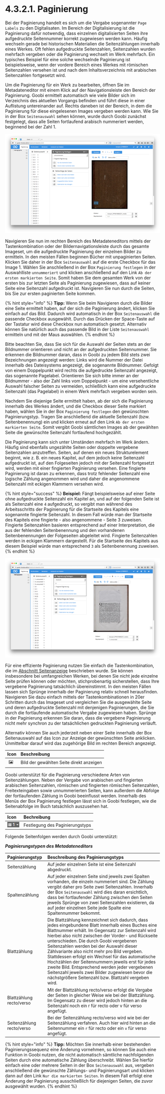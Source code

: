 # 4.3.2.1. Paginierung

Bei der Paginierung handelt es sich um die Vergabe sogenannter `Page Labels` zu den Digitalisaten. Im Bereich der Digitalisierung ist die Paginierung dafür notwendig, dass einzelnen digitalisierten Seiten ihre aufgedruckte Seitennummer korrekt zugewiesen werden kann. Häufig wechseln gerade bei historischen Materialien die Seitenzählungen innerhalb eines Werkes. Oft fehlen aufgedruckte Seitenzahlen, Seitenzahlen wurden mehrfach vergeben oder die Paginierung wechselt im Werk mehrfach. Ein typisches Beispiel für eine solche wechselnde Paginierung ist beispielsweise, wenn der vordere Bereich eines Werkes mit römischen Seitenzahlen versehen ist und nach dem Inhaltsverzeichnis mit arabischen Seitenzahlen fortgesetzt wird.

Um die Paginierung für ein Werk zu bearbeiten, öffnen Sie im Metadateneditor mit einem Klick auf der Navigationsleiste den Bereich der Paginierung. Goobi ermittelt automatisch wie viele Bilder sich im Verzeichnis des aktuellen Vorgangs befinden und führt diese in einer Auflistung untereinander auf. Rechts daneben ist der Bereich, in dem die Paginierung für diese eingelesenen Images vergeben werden kann. Wie Sie in der Box `Seitenauswahl` sehen können, wurde durch Goobi zunächst festgelegt, dass alle Seiten fortlaufend arabisch nummeriert werden, beginnend bei der Zahl 1.

![Paginierung mit arabisch fortlaufender Z&#xE4;hlung ab der Zahl 1](../../../../.gitbook/assets/43d.png)

Navigieren Sie nun im rechten Bereich des Metadateneditors mittels der Tastenkombination oder der Bildernavigationsleiste durch das gesamte Imageset, um die aufgedruckte Paginierung der einzelnen Bilder zu ermitteln. In den meisten Fällen beginnen Bücher mit unpaginierten Seiten. Klicken Sie daher in der Box `Seitenauswahl` auf die erste Checkbox für das Image 1. Wählen Sie anschließend in der Box `Paginierung festlegen` in der Auswahlliste `unnummeriert` und klicken anschließend auf den Link `Ab der ersten markierten Seite`. Somit haben Sie dem gesamten Werk von der ersten bis zur letzten Seite als Paginierung zugewiesen, dass auf keiner Seite eine Seitenzahl aufgedruckt ist. Navigieren Sie nun durch die Seiten, bis Sie zur ersten paginierten Seite kommen.

{% hint style="info" %}
**Tipp:** Wenn Sie beim Navigieren durch die Bilder eine Seite ermittelt haben, auf der sich die Paginierung ändert, klicken Sie einfach auf das Bild. Dadurch wird automatisch in der Box `Seitenauswahl` die passende Checkbox ausgewählt. Durch das Drücken der Space-Taste auf der Tastatur wird diese Checkbox nun automatisch gesetzt. Alternativ können Sie natürlich auch das passende Bild in der Liste `Seitenauswahl` ermitteln und mit der Maus auswählen.
{% endhint %}

Bitte beachten Sie, dass Sie sich für die Auswahl der Seiten stets an der Bildnummer orientieren und nicht an der aufgedruckten Seitennummer. Sie erkennen die Bildnummer daran, dass in Goobi zu jedem Bild stets zwei Bezeichnungen angezeigt werden: Links wird die Nummer der Datei innerhalb des Dateisystems angezeigt, die sogenannte Bildnummer. Gefolgt von einem Doppelpunkt wird rechts die aufgedruckte Seitenzahl angezeigt, das sogenannte Pagelabel. Orientieren Sie sich bitte immer an der Bildnummer - also der Zahl links vom Doppelpunkt - um eine versehentliche Auswahl falscher Seiten zu vermeiden, schließlich kann eine aufgedruckte Seitenzahl \(das Pagelabel\) in einem Werk mehrfach vergeben worden sein.

Nachdem Sie diejenige Seite ermittelt haben, ab der sich die Paginierung innerhalb des Werkes ändert, und die Checkbox dieser Seite markiert haben, wählen Sie in der Box `Paginierung festlegen` den gewünschten Paginierungstyp. Tragen Sie anschließend die aktuelle Seitenzahl \(bzw. Seitenbenennung\) ein und klicken erneut auf den Link `Ab der ersten markierten Seite`. Somit vergibt Goobi sämtlichen Images ab der gewählten Seite die gewünschte Seitenzahl fortlaufend hochgezählt.

Die Paginierung kann sich unter Umständen mehrfach im Werk ändern. Häufig sind ebenfalls ungezählte Seiten oder doppelte vergebene Seitenzahlen anzutreffen. Seiten, auf denen ein neues Strukturelement beginnt, wie z. B. ein neues Kapitel, auf dem jedoch keine Seitenzahl aufgedruckt ist, auf den Folgeseiten jedoch mit der Seitenzahl fortgesetzt wird, werden mit einer fingierten Paginierung versehen. Eine fingierte Paginierung ist daran zu erkennen, dass trotz fehlender Seitenzahl eine logische Zählung angenommen wird und daher die angenommene Seitenzahl mit eckigen Klammern versehen wird.

{% hint style="success" %}
**Beispiel:** Fängt beispielsweise auf einer Seite ohne aufgedruckte Seitenzahl ein Kapitel an, und auf der folgenden Seite ist als Seitenzahl eine `4` aufgedruckt, so vergibt man während des Arbeitsschritts der Paginierung für die Startseite des Kapitels eine sogenannte fingierte Seitenzahl. In diesem Fall würde man der Startseite des Kapitels eine fingierte - also angenommene - Seite 3 zuweisen. Fingierte Seitenzahlen basieren entsprechend auf einer Interpretation, die aus der fehlenden Seitenbenennung und den vorhandenen Seitenbenennungen der Folgeseiten abgeleitet wird. Fingierte Seitenzahlen werden in eckigen Klammern dargestellt. Für die Startseite des Kapitels aus diesem Beispiel würde man entsprechend `3` als Seitenbenennung zuweisen.
{% endhint %}

![Paginiertes Werk mit drei unnummerierten Seiten, einer r&#xF6;misch fortlaufenden, einer arabisch fingierten Seitenz&#xE4;hlung sowie einer fortlaufenden arabischen Z&#xE4;hlung.](../../../../.gitbook/assets/44d.png)

Für eine effiziente Paginierung nutzen Sie einfach die Tastenkombination, die im [Abschnitt Seitenanzeige](../4.3.1/4.3.1.2.md) beschrieben wurde. Sie können insbesondere bei umfangreichen Werken, bei denen Sie nicht jede einzelne Seite prüfen können oder möchten, stichprobenartig sicherstellen, dass Ihre vergebene Paginierung tatsächlich übereinstimmt. In den meisten Fällen lassen sich Sprünge innerhalb der Paginierung relativ schnell herausfinden. Navigieren Sie dazu einfach mittels der Tastenkombinationen in 20er Schritten durch das Imageset und vergleichen Sie die ausgewählte Seite und deren aufgedruckte Seitenzahl mit denjenigen Paginierungen, die Sie durch die fortlaufende automatische Vergabe zugewiesen haben. Sprünge in der Paginierung erkennen Sie daran, dass die vergebene Paginierung nicht mehr synchron zu der tatsächlichen gedruckten Paginierung verläuft.

Alternativ können Sie auch jederzeit neben einer Seite innerhalb der Box Seitenauswahl auf das Icon zur Anzeige der gewünschten Seite anklicken. Unmittelbar darauf wird das zugehörige Bild im rechten Bereich angezeigt.

| Icon | Beschreibung |
| :--- | :--- |
| ![mets\_21c.png](../../../../.gitbook/assets/mets_21c.png) | Bild der gewählten Seite direkt anzeigen |

Goobi unterstützt für die Paginierung verschiedene Arten von Seitenzählungen. Neben der Vergabe von arabischen und fingierten arabischen Seitenzahlen, römischen und fingierten römischen Seitenzahlen, Freitexteingaben sowie unnummerierten Seiten, kann außerdem die Abfolge der fortlaufenden Zählung in Goobi beeinflusst werden. Innerhalb des Menüs der Box Paginierung festlegen lässt sich in Goobi festlegen, wie die Seitenabfolge im Buch tatsächlich auszusehen hat.

| Icon | Bechreibung |
| :--- | :--- |
| ![mets\_09a.png](../../../../.gitbook/assets/mets_09a.png) | Festlegung des Paginierungstyps |

Folgende Seitenfolgen werden durch Goobi unterstützt:

_**Paginierungstypen des Metadateneditors**_

| **Paginierungstyp** | **Beschreibung des Paginierungstyps** |
| :--- | :--- |
| Seitenzählung | Auf jeder einzelnen Seite ist eine Seitenzahl abgedruckt. |
| Spaltenzählung | Auf jeder einzelnen Seite sind jeweils zwei Spalten vorhanden, die einzeln nummeriert sind. Die Zählung vergibt daher pro Seite zwei Seitenzahlen. Innerhalb der Box `Seitenauswahl` wird dies daran ersichtlich, dass bei fortlaufender Zählung zwischen den Seiten jeweils Sprünge von zwei Seitenzahlen existieren, da auf jeder einzelnen Seite jede Spalte eine Spaltennummer bekommt. |
| Blattzählung | Die Blattzählung kennzeichnet sich dadurch, dass jedes eingebundene Blatt innerhalb eines Buches eine Blattnummer erhält. Im Gegensatz zur Seitenzahl wird hierbei also nicht zwischen der Vorder- und Rückseite unterschieden. Die durch Goobi vergebenen Seitenzahlen werden bei der Auswahl dieser Zählvariante also nicht mehr pro Bild vergeben. Stattdessen erfolgt ein Wechsel für das automatische Hochzählen der Seitennummern jeweils erst für jedes zweite Bild. Entsprechend werden jeder vergebenen Seitenzahl jeweils zwei Bilder zugewiesen bevor die nächstgrößere Seitenzahl bzw. Blattzahl vergeben wird. |
| Blattzählung recto/verso | Mit der Blattzählung recto/verso erfolgt die Vergabe der Seiten in gleicher Weise wie bei der Blattzählung. Im Gegensatz zu dieser wird jedoch hinten an die Seitenzahl noch ein r für recto oder v für verso angefügt. |
| Seitenzählung recto/verso | Bei der Seitenzählung recto/verso wird wie bei der Seitenzählung verfahren. Auch hier wird hinten an die Seitennummer ein `r` für recto oder ein `v` für verso angefügt. |

{% hint style="info" %}
**Tipp:** Möchten Sie innerhalb einer bestehenden Paginierungssequenz eine Änderung vornehmen, so können Sie auch eine Funktion in Goobi nutzen, die nicht automatisch sämtliche nachfolgenden Seiten durch eine automatische Zählung überschreibt. Wählen Sie hierfür einfach eine oder mehrere Seiten in der Box `Seitenauswahl` aus, vergeben anschließend die gewünschte Zählungs- und Paginierungsart und klicken dann auf den Link `Nur die markierten Seiten`. In diesem Fall erfolgt eine Änderung der Paginierung ausschließlich für diejenigen Seiten, die zuvor ausgewählt wurden.
{% endhint %}

